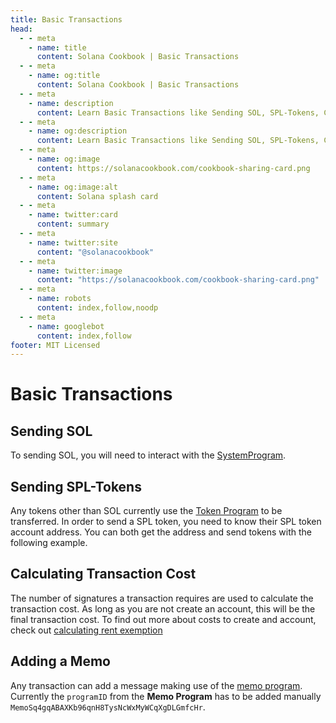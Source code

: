 ```yaml
---
title: Basic Transactions
head:
  - - meta
    - name: title
      content: Solana Cookbook | Basic Transactions
  - - meta
    - name: og:title
      content: Solana Cookbook | Basic Transactions
  - - meta
    - name: description
      content: Learn Basic Transactions like Sending SOL, SPL-Tokens, Calculating Transaction Cost, and more references for Building on Solana at The Solana cookbook.
  - - meta
    - name: og:description
      content: Learn Basic Transactions like Sending SOL, SPL-Tokens, Calculating Transaction Cost, and more references for Building on Solana at The Solana cookbook.
  - - meta
    - name: og:image
      content: https://solanacookbook.com/cookbook-sharing-card.png
  - - meta
    - name: og:image:alt
      content: Solana splash card
  - - meta
    - name: twitter:card
      content: summary
  - - meta
    - name: twitter:site
      content: "@solanacookbook"
  - - meta
    - name: twitter:image
      content: "https://solanacookbook.com/cookbook-sharing-card.png"
  - - meta
    - name: robots
      content: index,follow,noodp
  - - meta
    - name: googlebot
      content: index,follow
footer: MIT Licensed
---
```


# Basic Transactions

## Sending SOL

To sending SOL, you will need to interact with the [SystemProgram][1].

<SolanaCodeGroup>
  <SolanaCodeGroupItem title="TS" active>

  <template v-slot:default>

@[code](@/code/basic-transactions/sending-sol/sending-sol.en.ts)

  </template>

  <template v-slot:preview>

@[code](@/code/basic-transactions/sending-sol/sending-sol.preview.en.ts)

  </template>

  </SolanaCodeGroupItem>
  <SolanaCodeGroupItem title="Python">
  <template v-slot:default>

@[code](@/code/basic-transactions/sending-sol/sending-sol.en.py)

  </template>

  <template v-slot:preview>

@[code](@/code/basic-transactions/sending-sol/sending-sol.preview.en.py)

  </template>
  </SolanaCodeGroupItem>
  <SolanaCodeGroupItem title="Wallet-Adapter">
  <template v-slot:default>

@[code](@/code/basic-transactions/sending-sol/sending-sol.adapter.en.tsx)

  </template>

  <template v-slot:preview>

@[code](@/code/basic-transactions/sending-sol/sending-sol.adapter.preview.en.tsx)

  </template>
  </SolanaCodeGroupItem>
   <SolanaCodeGroupItem title="Rust" active>
  <template v-slot:default>

@[code](@/code/basic-transactions/sending-sol/sending-sol.en.rs)

  </template>

  <template v-slot:preview>

@[code](@/code/basic-transactions/sending-sol/sending-sol.preview.rs)

  </template>
  </SolanaCodeGroupItem>
  <SolanaCodeGroupItem title="CLI">
  <template v-slot:default>

@[code](@/code/basic-transactions/sending-sol/sending-sol.en.sh)

  </template>

  <template v-slot:preview>

@[code](@/code/basic-transactions/sending-sol/sending-sol.en.sh)

  </template>
  </SolanaCodeGroupItem>

</SolanaCodeGroup>

[1]: https://docs.solana.com/developing/runtime-facilities/programs#system-program

## Sending SPL-Tokens

Any tokens other than SOL currently use the [Token Program][1] to be
transferred. In order to send a SPL token, you need to know their
SPL token account address. You can both get the address and send tokens
with the following example.

<SolanaCodeGroup>
  <SolanaCodeGroupItem title="TS" active>

  <template v-slot:default>

@[code](@/code/basic-transactions/sending-spl-token/sending-spl-token.en.ts)

  </template>

  <template v-slot:preview>

@[code](@/code/basic-transactions/sending-spl-token/sending-spl-token.preview.en.ts)

  </template>

  </SolanaCodeGroupItem>
  <SolanaCodeGroupItem title="Wallet-Adapter">
  <template v-slot:default>

@[code](@/code/basic-transactions/sending-spl-token/sending-spl-token.adapter.en.tsx)

  </template>

  <template v-slot:preview>

@[code](@/code/basic-transactions/sending-spl-token/sending-spl-token.adapter.preview.en.tsx)

  </template>
  </SolanaCodeGroupItem>
  <SolanaCodeGroupItem title="CLI">
  <template v-slot:default>

@[code](@/code/basic-transactions/sending-spl-token/sending-spl-token.en.sh)

  </template>

  <template v-slot:preview>

@[code](@/code/basic-transactions/sending-spl-token/sending-spl-token.en.sh)

  </template>
  </SolanaCodeGroupItem>

</SolanaCodeGroup>

[1]: https://spl.solana.com/token

## Calculating Transaction Cost

The number of signatures a transaction requires are used to calculate
the transaction cost. As long as you are not create an account, this
will be the final transaction cost. To find out more about costs to create
and account, check out [calculating rent exemption](accounts.md#calculating-rent-exemption)

<SolanaCodeGroup>
  <SolanaCodeGroupItem title="TS" active>

  <template v-slot:default>

@[code](@/code/basic-transactions/calc-tx-cost/calc-tx-cost.en.ts)

  </template>

  <template v-slot:preview>

@[code](@/code/basic-transactions/calc-tx-cost/calc-tx-cost.preview.en.ts)

  </template>

  </SolanaCodeGroupItem>
</SolanaCodeGroup>

## Adding a Memo

Any transaction can add a message making use of the [memo program][2].
Currently the `programID` from the **Memo Program** has to be added
manually `MemoSq4gqABAXKb96qnH8TysNcWxMyWCqXgDLGmfcHr`.

<SolanaCodeGroup>
  <SolanaCodeGroupItem title="TS" active>

  <template v-slot:default>

@[code](@/code/basic-transactions/memo/memo.en.ts)

  </template>

  <template v-slot:preview>

@[code](@/code/basic-transactions/memo/memo.preview.en.ts)

  </template>

  </SolanaCodeGroupItem>
  <SolanaCodeGroupItem title="Wallet-Adapter">
  <template v-slot:default>

@[code](@/code/basic-transactions/sending-sol/sending-sol.adapter.en.tsx)

  </template>

  <template v-slot:preview>

@[code](@/code/basic-transactions/sending-sol/sending-sol.adapter.preview.en.tsx)

  </template>
  </SolanaCodeGroupItem>
  <SolanaCodeGroupItem title="CLI">
  <template v-slot:default>

@[code](@/code/basic-transactions/memo/memo.en.sh)

  </template>

  <template v-slot:preview>

@[code](@/code/basic-transactions/memo/memo.en.sh)

  </template>
  </SolanaCodeGroupItem>

</SolanaCodeGroup>

[2]: https://spl.solana.com/memo
